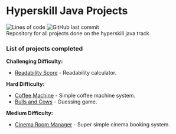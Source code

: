 # Hyperskill Java Projects
![Lines of code](https://img.shields.io/tokei/lines/github/tknops/hyperskill)
![GitHub last commit](https://img.shields.io/github/last-commit/tknops/hyperskill)  
Repository for all projects done on the hyperskill java track.

### List of projects completed

**Challenging Difficulty:**
- [Readability Score] - Readability calculator.

**Hard Difficulty:**
- [Coffee Machine] - Simple coffee machine system.
- [Bulls and Cows] - Guessing game.

**Medium Difficulty:**
- [Cinema Room Manager] - Super simple cinema booking system.



[Readability Score]: https://github.com/tknops/hyperskill/tree/main/Readability%20Score
[Coffee Machine]: https://github.com/tknops/hyperskill/tree/main/Coffee%20Machine
[Bulls and Cows]: https://github.com/tknops/hyperskill/tree/main/Bulls%20and%20Cows
[Cinema Room Manager]: https://github.com/tknops/hyperskill/tree/main/Cinema%20Room%20Manager
